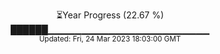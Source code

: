 <p align="center">
⏳Year Progress (22.67 %) <br>
██████▁▁▁▁▁▁▁▁▁▁▁▁▁▁▁▁▁▁▁▁▁▁▁▁ <br>
<sub>Updated: Fri, 24 Mar 2023 18:03:00 GMT</sub>
</p>

